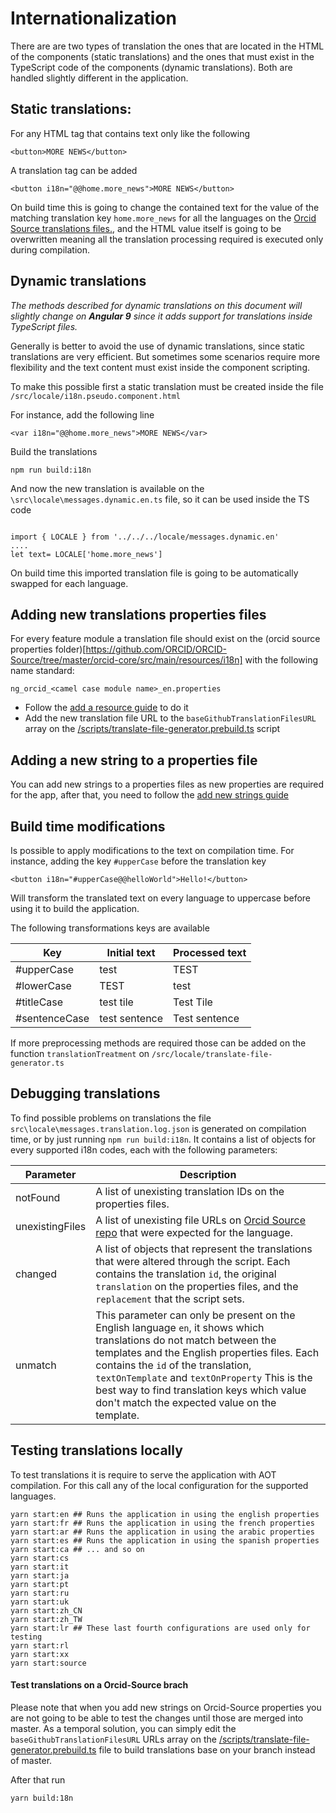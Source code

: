 # Internationalization

There are are two types of translation the ones that are located in the HTML of the components (static translations) and the ones that must exist in the TypeScript code of the components (dynamic translations). Both are handled slightly different in the application.

## Static translations:

For any HTML tag that contains text only like the following

```
<button>MORE NEWS</button>

```

A translation tag can be added

```
<button i18n="@@home.more_news">MORE NEWS</button>
```

On build time this is going to change the contained text for the value of the matching translation key `home.more_news` for all the languages on the [Orcid Source translations files.](https://github.com/ORCID/ORCID-Source/tree/master/orcid-core/src/main/resources/i18n), and the HTML value itself is going to be overwritten meaning all the translation processing required is executed only during compilation.

## Dynamic translations

_The methods described for dynamic translations on this document
will slightly change on **Angular 9** since it adds support for
translations inside TypeScript files._

Generally is better to avoid the use of dynamic translations, since static translations are very efficient. But sometimes some scenarios require more flexibility and the text content must exist inside the component scripting.

To make this possible first a static translation must be created inside the file `/src/locale/i18n.pseudo.component.html`

For instance, add the following line

```
<var i18n="@@home.more_news">MORE NEWS</var>
```

Build the translations

```
npm run build:i18n
```

And now the new translation is available on the `\src\locale\messages.dynamic.en.ts` file, so it can be used inside the TS code

```

import { LOCALE } from '../../../locale/messages.dynamic.en'
....
let text= LOCALE['home.more_news']

```

On build time this imported translation file is going to be automatically swapped for each language.

## Adding new translations properties files

For every feature module a translation file should exist on the (orcid source properties folder)[https://github.com/ORCID/ORCID-Source/tree/master/orcid-core/src/main/resources/i18n] with the following name standard:

```
ng_orcid_<camel case module name>_en.properties
```

- Follow the [add a resource guide](https://github.com/ORCID/ORCID-Source/blob/ff5a96542d40df534cfdf4f2a176bb7f1e95c6d8/orcid-core/src/main/resources/i18n/README.md#add-a-resource) to do it
- Add the new translation file URL to the `baseGithubTranslationFilesURL` array on the [/scripts/translate-file-generator.prebuild.ts](https://github.com/ORCID/orcid-angular/blob/master/scripts/translate-file-generator.prebuild.ts) script

## Adding a new string to a properties file

You can add new strings to a properties files as new properties are required for the app, after that, you need to follow the [add new strings guide](https://github.com/ORCID/ORCID-Source/blob/ff5a96542d40df534cfdf4f2a176bb7f1e95c6d8/orcid-core/src/main/resources/i18n/README.md#add-new-strings)

## Build time modifications

Is possible to apply modifications to the text on compilation time.
For instance, adding the key `#upperCase` before the translation key

```
<button i18n="#upperCase@@helloWorld">Hello!</button>
```

Will transform the translated text on every language to uppercase before using it to build the application.

The following transformations keys are available

| Key           | Initial text  | Processed text |
| ------------- | ------------- | -------------- |
| #upperCase    | test          | TEST           |
| #lowerCase    | TEST          | test           |
| #titleCase    | test tile     | Test Tile      |
| #sentenceCase | test sentence | Test sentence  |

If more preprocessing methods are required those can be added on the function `translationTreatment` on `/src/locale/translate-file-generator.ts`

## Debugging translations

To find possible problems on translations the file `src\locale\messages.translation.log.json` is generated on compilation time, or by just running `npm run build:i18n`. It contains a list of objects for every supported i18n codes, each with the following parameters:

| Parameter       | Description                                                                                                                                                                                                                                                                                                                                                  |
| --------------- | ------------------------------------------------------------------------------------------------------------------------------------------------------------------------------------------------------------------------------------------------------------------------------------------------------------------------------------------------------------ |
| notFound        | A list of unexisting translation IDs on the properties files.                                                                                                                                                                                                                                                                                                |
| unexistingFiles | A list of unexisting file URLs on [Orcid Source repo](https://github.com/ORCID/ORCID-Source/tree/master/orcid-core/src/main/resources/i18n) that were expected for the language.                                                                                                                                                                             |
| changed         | A list of objects that represent the translations that were altered through the script. Each contains the translation `id`, the original `translation` on the properties files, and the `replacement` that the script sets.                                                                                                                                  |
| unmatch         | This parameter can only be present on the English language `en`, it shows which translations do not match between the templates and the English properties files. Each contains the `id` of the translation, `textOnTemplate` and `textOnProperty` This is the best way to find translation keys which value don't match the expected value on the template. |

## Testing translations locally

To test translations it is require to serve the application with AOT compilation. For this call any of the local configuration for the supported languages.

```
yarn start:en ## Runs the application in using the english properties
yarn start:fr ## Runs the application in using the french properties
yarn start:ar ## Runs the application in using the arabic properties
yarn start:es ## Runs the application in using the spanish properties
yarn start:ca ## ... and so on
yarn start:cs
yarn start:it
yarn start:ja
yarn start:pt
yarn start:ru
yarn start:uk
yarn start:zh_CN
yarn start:zh_TW
yarn start:lr ## These last fourth configurations are used only for testing
yarn start:rl
yarn start:xx
yarn start:source
```

#### Test translations on a Orcid-Source brach

Please note that when you add new strings on Orcid-Source properties you are not going to be able to test the changes until those are merged into master. As a temporal solution, you can simply edit the `baseGithubTranslationFilesURL` URLs array on the [/scripts/translate-file-generator.prebuild.ts](https://github.com/ORCID/orcid-angular/blob/master/scripts/translate-file-generator.prebuild.ts) file to build translations base on your branch instead of master.

After that run

```
yarn build:18n
```
